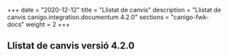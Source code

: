 +++
date        = "2020-12-12"
title       = "Llistat de canvis"
description = "Llistat de canvis canigo.integration.documentum 4.2.0"
sections    = "canigo-fwk-docs"
weight		= 2
+++

## Llistat de canvis versió 4.2.0



